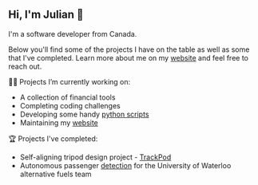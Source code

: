 ## Hi, I'm Julian 👋

I'm a software developer from Canada.

Below you'll find some of the projects I have on the table as well as some that I've completed. Learn more about me on my [website](https://www.jpettit.ca) and feel free to reach out.

👨‍💻 Projects I’m currently working on:
- A collection of financial tools
- Completing coding challenges
- Developing some handy [python scripts](https://github.com/j-pettit/useful-scripts)
- Maintaining my [website](https://github.com/j-pettit/j-pettit.github.io)

🏆 Projects I've completed:
- Self-aligning tripod design project - [TrackPod](https://github.com/TrackPod)
- Autonomous passenger [detection](https://github.com/j-pettit/UWAFT-passenger-detection) for the University of Waterloo alternative fuels team
